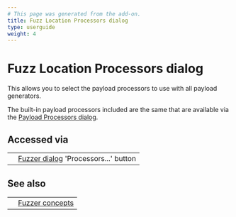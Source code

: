```yaml
---
# This page was generated from the add-on.
title: Fuzz Location Processors dialog
type: userguide
weight: 4
---
```


# Fuzz Location Processors dialog

This allows you to select the payload processors to use with all payload generators.   

The built-in payload processors included are the same that are available via the [Payload Processors dialog](/docs/desktop/addons/fuzzer/processors/).

## Accessed via

|   |                                                                               |
|---|-------------------------------------------------------------------------------|
|   | [Fuzzer dialog](/docs/desktop/addons/fuzzer/dialogue/) 'Processors...' button |

## See also

|   |                                                 |
|---|-------------------------------------------------|
|   | [Fuzzer concepts](/docs/desktop/addons/fuzzer/) |
